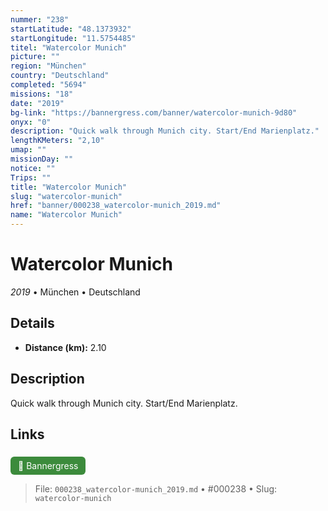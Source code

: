 ```yaml
---
nummer: "238"
startLatitude: "48.1373932"
startLongitude: "11.5754485"
titel: "Watercolor Munich"
picture: ""
region: "München"
country: "Deutschland"
completed: "5694"
missions: "18"
date: "2019"
bg-link: "https://bannergress.com/banner/watercolor-munich-9d80"
onyx: "0"
description: "Quick walk through Munich city. Start/End Marienplatz."
lengthKMeters: "2,10"
umap: ""
missionDay: ""
notice: ""
Trips: ""
title: "Watercolor Munich"
slug: "watercolor-munich"
href: "banner/000238_watercolor-munich_2019.md"
name: "Watercolor Munich"
---
```

# Watercolor Munich

*2019* • München • Deutschland





## Details
- **Distance (km):** 2.10






## Description
Quick walk through Munich city. Start/End Marienplatz.



## Links
<a href="https://bannergress.com/banner/watercolor-munich-9d80" style="display:inline-block;margin:6px 8px 0 0;padding:6px 12px;background:#3c8b3c;color:#fff;text-decoration:none;border-radius:6px;">🔗 Bannergress</a>




> File: `000238_watercolor-munich_2019.md` • #000238 • Slug: `watercolor-munich`
